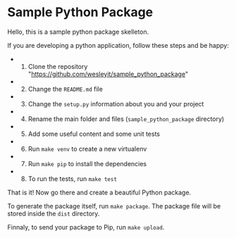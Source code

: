 Sample Python Package
=====================

Hello, this is a sample python package skelleton.

If you are developing a python application, follow these steps and
be happy:

- 1. Clone the repository "https://github.com/wesleyit/sample_python_package"
- 2. Change the `README.md` file
- 3. Change the `setup.py` information about you and your project
- 4. Rename the main folder and files (`sample_python_package` directory)
- 5. Add some useful content and some unit tests
- 6. Run `make venv` to create a new virtualenv
- 7. Run `make pip` to install the dependencies
- 8. To run the tests, run `make test`

That is it! Now go there and create a beautiful Python package.

To generate the package itself, run `make package`.
The package file will be stored inside the `dist` directory.

Finnaly, to send your package to Pip, run `make upload`.
